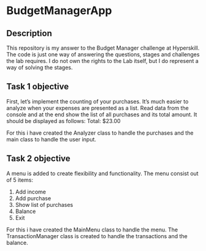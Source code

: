 # BudgetManagerApp

## Description
This repository is my answer to the Budget Manager challenge at Hyperskill. The code is just one way of answering the questions, stages and challenges the lab requires. I do not own the rights to the Lab itself, but I do represent a way of solving the stages.

## Task 1 objective
First, let’s implement the counting of your purchases. It’s much easier to analyze when your expenses are presented as a list. Read data from the console and at the end show the list of all purchases and its total amount.
It should be displayed as follows: Total: $23.00

For this i have created the Analyzer class to handle the purchases and the main class to handle the user input.

## Task 2 objective
A menu is added to create flexibility and functionality. The menu consist out of 5 items:
1. Add income
2. Add purchase
3. Show list of purchases
4. Balance
5. Exit

For this i have created the MainMenu class to handle the menu.
The TransactionManager class is created to handle the transactions and the balance.


